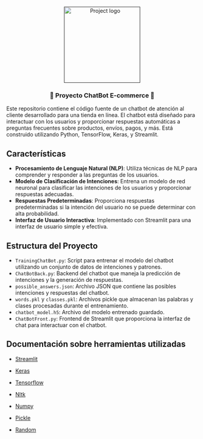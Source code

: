 <p align="center">
  <a href="" rel="noopener">
 <img width=200px height=200px src="https://github.com/CodeStrong2023/-Programando-Ando---tercer-semestre/assets/131505719/3381f17b-006c-4e8f-8e80-06cd5e06369a" alt="Project logo"></a>
</p>

<h3 align="center">🐍 Proyecto ChatBot E-commerce 🐍</h3>



<p>Este repositorio contiene el código fuente de un chatbot de atención al cliente desarrollado para una tienda en línea. El chatbot está diseñado para interactuar con los usuarios y proporcionar respuestas automáticas a preguntas frecuentes sobre productos, envíos, pagos, y más. Está construido utilizando Python, TensorFlow, Keras, y Streamlit.</p>

   ## Características

- **Procesamiento de Lenguaje Natural (NLP)**: Utiliza técnicas de NLP para comprender y responder a las preguntas de los usuarios.
- **Modelo de Clasificación de Intenciones**: Entrena un modelo de red neuronal para clasificar las intenciones de los usuarios y proporcionar respuestas adecuadas.
- **Respuestas Predeterminadas**: Proporciona respuestas predeterminadas si la intención del usuario no se puede determinar con alta probabilidad.
- **Interfaz de Usuario Interactiva**: Implementado con Streamlit para una interfaz de usuario simple y efectiva.

## Estructura del Proyecto

- `TrainingChatBot.py`: Script para entrenar el modelo del chatbot utilizando un conjunto de datos de intenciones y patrones.
- `ChatBotBack.py`: Backend del chatbot que maneja la predicción de intenciones y la generación de respuestas.
- `possible_answers.json`: Archivo JSON que contiene las posibles intenciones y respuestas del chatbot.
- `words.pkl` y `classes.pkl`: Archivos pickle que almacenan las palabras y clases procesadas durante el entrenamiento.
- `chatbot_model.h5`: Archivo del modelo entrenado guardado.
- `ChatBotFront.py`: Frontend de Streamlit que proporciona la interfaz de chat para interactuar con el chatbot.

## Documentación sobre herramientas utilizadas

- [Streamlit](https://docs.streamlit.io)

- [Keras](https://keras.io/api/)

- [Tensorflow](https://www.tensorflow.org/learn?hl=es)

- [Nltk](https://www.nltk.org)

- [Numpy](https://numpy.org/doc/stable/)

- [Pickle](https://docs.python.org/3/library/pickle.html)

- [Random](https://www.w3schools.com/python/module_random.asp)



